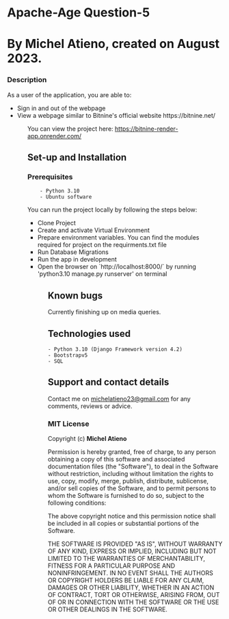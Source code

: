 # Apache-Age Question-5
# By Michel Atieno, created on August 2023.

### Description
 As a user of the application, you are able to:
<ul>
    <li>Sign in and out of the webpage</li>
    <li>View a webpage similar to Bitnine's official website https://bitnine.net/</li>
<ul>


You can view the project here:
https://bitnine-render-app.onrender.com/


## Set-up and Installation
###     Prerequisites
        - Python 3.10
        - Ubuntu software


You can run the project locally by following the steps below:
<ul>
    <li>Clone Project</li>
    <li>Create and activate Virtual Environment</li>
    <li>Prepare environment variables. You can find the modules required for project on the requirments.txt file</li>
    <li>Run Database Migrations</li>
    <li>Run the app in development</li>
    <li>Open the browser on `http://localhost:8000/` by running 'python3.10 manage.py runserver' on terminal</li>
<ul>            

## Known bugs
Currently finishing up on media queries.

## Technologies used
    - Python 3.10 (Django Framework version 4.2)
    - Bootstrapv5
    - SQL


## Support and contact details
Contact me on michelatieno23@gmail.com for any comments, reviews or advice.

### MIT License
Copyright (c) **Michel Atieno**

Permission is hereby granted, free of charge, to any person obtaining a copy of this software and associated documentation files (the "Software"), to deal in the Software without restriction, including without limitation the rights to use, copy, modify, merge, publish, distribute, sublicense, and/or sell copies of the Software, and to permit persons to whom the Software is furnished to do so, subject to the following conditions:

The above copyright notice and this permission notice shall be included in all copies or substantial portions of the Software.

THE SOFTWARE IS PROVIDED "AS IS", WITHOUT WARRANTY OF ANY KIND, EXPRESS OR IMPLIED, INCLUDING BUT NOT LIMITED TO THE WARRANTIES OF MERCHANTABILITY, FITNESS FOR A PARTICULAR PURPOSE AND NONINFRINGEMENT. IN NO EVENT SHALL THE AUTHORS OR COPYRIGHT HOLDERS BE LIABLE FOR ANY CLAIM, DAMAGES OR OTHER LIABILITY, WHETHER IN AN ACTION OF CONTRACT, TORT OR OTHERWISE, ARISING FROM, OUT OF OR IN CONNECTION WITH THE SOFTWARE OR THE USE OR OTHER DEALINGS IN THE SOFTWARE.
